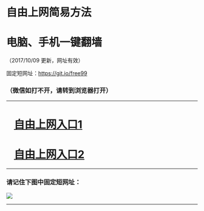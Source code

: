﻿# 自由上网简易方法

# 电脑、手机一键翻墙

（2017/10/09 更新，网址有效）

固定短网址：https://git.io/free99

### （微信如打不开，请转到浏览器打开）


***





# &nbsp;&nbsp; <a href="http://ft1348318122.fwq-tz-1001.info/fwqtz01.html?t=100900113206 " target="_blank">自由上网入口1</a>
# &nbsp;&nbsp; <a href="http://ft157841190.fwq-tz-1002.info/fwqtz02.html?t=100900119123 " target="_blank">自由上网入口2</a>
***

### 请记住下图中固定短网址：

<img src="https://s3-us-west-2.amazonaws.com/fwq-1001/yjfq-20170905okok.png" /> 


***

